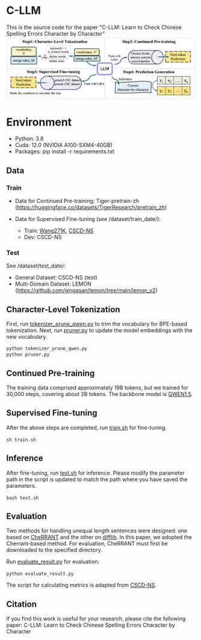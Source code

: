 # C-LLM
This is the source code for the paper "C-LLM: Learn to Check Chinese Spelling Errors Character by Character"
![](paper.png)

# Environment
* Python: 3.8
* Cuda: 12.0 (NVIDIA A100-SXM4-40GB)
* Packages: pip install -r requirements.txt

## Data

### Train
* Data for Continued Pre-training: Tiger-pretrain-zh (https://huggingface.co/datasets/TigerResearch/pretrain_zh)

* Data for Supervised Fine-tuning (see /dataset/train_date/): 
    
    * Train: [Wang271K](https://github.com/wdimmy/Automatic-Corpus-Generation), [CSCD-NS](https://github.com/nghuyong/cscd-ns/tree/master)
    * Dev: CSCD-NS

### Test
See /dataset/test_date/:
* General Dataset: CSCD-NS (test)
* Multi-Domain Dataset: LEMON (https://github.com/gingasan/lemon/tree/main/lemon_v2)

## Character-Level Tokenization 
First, run [tokenizer_prune_qwen.py](https://github.com/ktlKTL/C-LLM/blob/main/tokenizer_prune_qwen.py) to trim the vocabulary for BPE-based tokenization. Next, run [pruner.py](https://github.com/ktlKTL/C-LLM/blob/main/pruner.py) to update the model embeddings with the new vocabulary.

```
python tokenizer_prune_qwen.py 
python pruner.py
```

## Continued Pre-training
The training data comprised approximately 19B tokens, but we trained for 30,000 steps, covering about 2B tokens. The backbone model is [QWEN1.5](https://huggingface.co/collections/Qwen/qwen15-65c0a2f577b1ecb76d786524). 


## Supervised Fine-tuning
After the above steps are completed, run [train.sh](https://github.com/ktlKTL/C-LLM/blob/main/train.sh) for fine-tuning.

`sh train.sh`

## Inference
After fine-tuning, run [test.sh](https://github.com/ktlKTL/C-LLM/blob/main/test.sh) for inference. Please modify the parameter path in the script is updated to match the path where you have saved the parameters.

`bash test.sh`

## Evaluation
Two methods for handling unequal length sentences were designed: one based on [CheRRANT](https://github.com/HillZhang1999/MuCGEC/tree/main/scorers/ChERRANT) and the other on [difflib](https://github.com/python/cpython/blob/main/Lib/difflib.py). In this paper, we adopted the Cherrant-based method. For evaluation, CheRRANT must first be downloaded to the specified directory.

Run [evaluate_result.py](https://github.com/ktlKTL/C-LLM/blob/main/evaluate_result.py) for evaluation:

`python evaluate_result.py`

The script for calculating metrics is adapted from [CSCD-NS](https://github.com/nghuyong/cscd-ns/blob/master/evaluation/evaluate.py).
## Citation
If you find this work is useful for your research, please cite the following paper: C-LLM: Learn to Check Chinese Spelling Errors Character by Character
